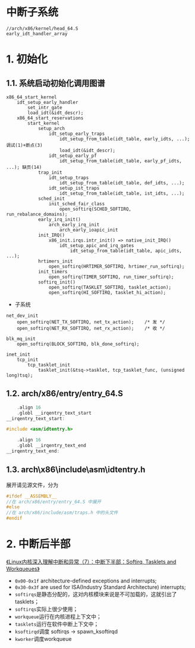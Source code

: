 中断子系统
===============================

```
//arch/x86/kernel/head_64.S
early_idt_handler_array

```

# 1. 初始化

## 1.1. 系统启动初始化调用图谱

```
x86_64_start_kernel
    idt_setup_early_handler
        set_intr_gate
        load_idt(&idt_descr);
    x86_64_start_reservations
        start_kernel
            setup_arch
                idt_setup_early_traps
                    idt_setup_from_table(idt_table, early_idts, ...); 调试(1)+断点(3)
                    load_idt(&idt_descr);
                idt_setup_early_pf
                    idt_setup_from_table(idt_table, early_pf_idts, ...); 缺页(14)
            trap_init
                idt_setup_traps
                    idt_setup_from_table(idt_table, def_idts, ...);
                idt_setup_ist_traps
                    idt_setup_from_table(idt_table, ist_idts, ...);
            sched_init
                init_sched_fair_class
                    open_softirq(SCHED_SOFTIRQ, run_rebalance_domains);
            early_irq_init()
                arch_early_irq_init
                    arch_early_ioapic_init
            init_IRQ()
                x86_init.irqs.intr_init() => native_init_IRQ()
                    idt_setup_apic_and_irq_gates
                        idt_setup_from_table(idt_table, apic_idts, ...);
            hrtimers_init
                open_softirq(HRTIMER_SOFTIRQ, hrtimer_run_softirq);
            init_timers
                open_softirq(TIMER_SOFTIRQ, run_timer_softirq);
            softirq_init()
                open_softirq(TASKLET_SOFTIRQ, tasklet_action);
                open_softirq(HI_SOFTIRQ, tasklet_hi_action);
```

* 子系统

```
net_dev_init
    open_softirq(NET_TX_SOFTIRQ, net_tx_action);    /* 发 */
    open_softirq(NET_RX_SOFTIRQ, net_rx_action);    /* 收 */

blk_mq_init
    open_softirq(BLOCK_SOFTIRQ, blk_done_softirq);

inet_init
    tcp_init
        tcp_tasklet_init
            tasklet_init(&tsq->tasklet, tcp_tasklet_func, (unsigned long)tsq);
```

## 1.2. arch/x86/entry/entry_64.S

```c
	.align 16
	.globl __irqentry_text_start
__irqentry_text_start:

#include <asm/idtentry.h>

	.align 16
	.globl __irqentry_text_end
__irqentry_text_end:
```

## 1.3. arch\x86\include\asm\idtentry.h

展开请见源文件，分为 

```c
#ifdef __ASSEMBLY__
//在 arch/x86/entry/entry_64.S 中展开
#else
//在 arch/x86/include/asm/traps.h 中的头文件
#endif
```

# 2. 中断后半部

[《Linux内核深入理解中断和异常（7）：中断下半部：Softirq, Tasklets and Workqueues》](https://rtoax.blog.csdn.net/article/details/115213699)

* `0x00-0x1f` architecture-defined exceptions and interrupts;
* `0x30-0x3f` are used for ISA(Industry Standard Architecture) interrupts;
* `softirqs`是静态分配的，这对内核模块来说是不可加载的，这就引出了tasklets；
* `softirqs`实际上很少使用；
* `workqueue`运行在内核进程上下文中；
* `tasklets`运行在软件中断上下文中；
* `ksoftirqd`调度 softirqs -> spawn_ksoftirqd
* `kworker`调度workqueue


```

```
